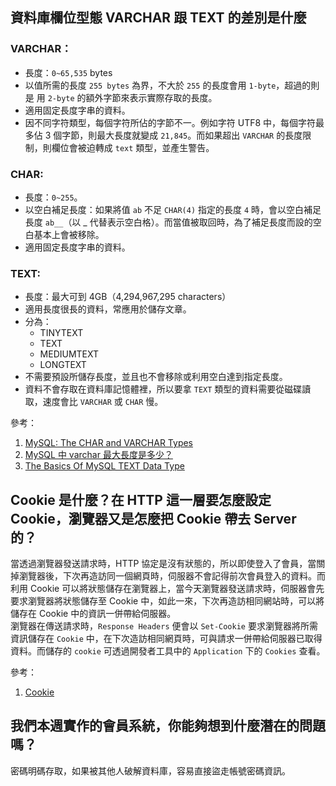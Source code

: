 ## 資料庫欄位型態 VARCHAR 跟 TEXT 的差別是什麼

### VARCHAR：
* 長度：`0~65,535` bytes
* 以值所需的長度 `255 bytes` 為界，不大於 `255` 的長度會用 `1-byte`，超過的則是 用 `2-byte` 的額外字節來表示實際存取的長度。
* 適用固定長度字串的資料。
* 因不同字符類型，每個字符所佔的字節不一。例如字符 UTF8 中，每個字符最多佔 3 個字節，則最大長度就變成 `21,845`。而如果超出 `VARCHAR` 的長度限制，則欄位會被迫轉成 `text` 類型，並產生警告。

### CHAR:
* 長度：`0~255`。
* 以空白補足長度：如果將值 `ab` 不足 `CHAR(4)` 指定的長度 `4` 時，會以空白補足長度 `ab__`（以 _ 代替表示空白格）。而當值被取回時，為了補足長度而設的空白基本上會被移除。
* 適用固定長度字串的資料。

### TEXT:
* 長度：最大可到 4GB（4,294,967,295 characters）
* 適用長度很長的資料，常應用於儲存文章。
* 分為：
  - TINYTEXT 
  - TEXT
  - MEDIUMTEXT
  - LONGTEXT
* 不需要預設所儲存長度，並且也不會移除或利用空白達到指定長度。
* 資料不會存取在資料庫記憶體裡，所以要拿 `TEXT` 類型的資料需要從磁碟讀取，速度會比 `VARCHAR` 或 `CHAR` 慢。



參考：
1. [MySQL: The CHAR and VARCHAR Types](https://dev.mysql.com/doc/refman/8.0/en/char.html)
2. [MySQL 中 varchar 最大長度是多少？](https://kknews.cc/zh-tw/code/k44gq8r.html)
3. [The Basics Of MySQL TEXT Data Type](https://www.mysqltutorial.org/mysql-text/)


## Cookie 是什麼？在 HTTP 這一層要怎麼設定 Cookie，瀏覽器又是怎麼把 Cookie 帶去 Server 的？

當透過瀏覽器發送請求時，HTTP 協定是沒有狀態的，所以即使登入了會員，當關掉瀏覽器後，下次再造訪同一個網頁時，伺服器不會記得前次會員登入的資料。而利用 Cookie 可以將狀態儲存在瀏覽器上，當今天瀏覽器發送請求時，伺服器會先要求瀏覽器將狀態儲存至 Cookie 中，如此一來，下次再造訪相同網站時，可以將儲存在 Cookie 中的資訊一併帶給伺服器。  
瀏覽器在傳送請求時，`Response Headers` 便會以 `Set-Cookie` 要求瀏覽器將所需資訊儲存在 `Cookie` 中，在下次造訪相同網頁時，可與請求一併帶給伺服器已取得資料。而儲存的 `cookie` 可透過開發者工具中的 `Application` 下的 `Cookies` 查看。

參考：
1. [Cookie](https://zh.wikipedia.org/wiki/Cookie)


## 我們本週實作的會員系統，你能夠想到什麼潛在的問題嗎？

密碼明碼存取，如果被其他人破解資料庫，容易直接盜走帳號密碼資訊。



